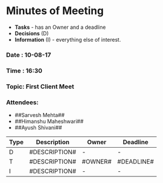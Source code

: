 # Minutes of Meeting

* **Tasks** - has an Owner and a deadline
* **Decisions** (D)
* **Information** (I) - everything else of interest.
 
### Date : 10-08-17
### Time : 16:30
### Topic: First Client Meet
### Attendees:
* ##Sarvesh Mehta##
* ##Himanshu Maheshwari##
* ##Ayush Shivani##	


Type | Description | Owner | Deadline
---- | ---- | ---- | ----
D | #DESCRIPTION# | - | -
T | #DESCRIPTION# | #OWNER# | #DEADLINE#
I | #DESCRIPTION# | - | -
